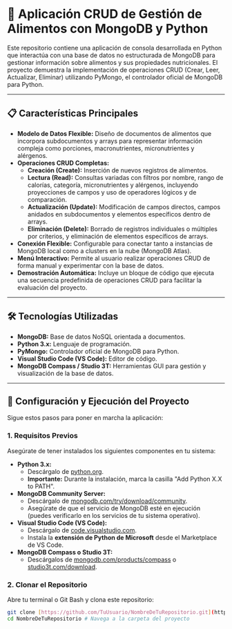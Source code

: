 # 🍔 Aplicación CRUD de Gestión de Alimentos con MongoDB y Python

Este repositorio contiene una aplicación de consola desarrollada en Python que interactúa con una base de datos no estructurada de MongoDB para gestionar información sobre alimentos y sus propiedades nutricionales. El proyecto demuestra la implementación de operaciones CRUD (Crear, Leer, Actualizar, Eliminar) utilizando PyMongo, el controlador oficial de MongoDB para Python.

---

## 📋 Características Principales

* **Modelo de Datos Flexible:** Diseño de documentos de alimentos que incorpora subdocumentos y arrays para representar información compleja como porciones, macronutrientes, micronutrientes y alérgenos.
* **Operaciones CRUD Completas:**
    * **Creación (Create):** Inserción de nuevos registros de alimentos.
    * **Lectura (Read):** Consultas variadas con filtros por nombre, rango de calorías, categoría, micronutrientes y alérgenos, incluyendo proyecciones de campos y uso de operadores lógicos y de comparación.
    * **Actualización (Update):** Modificación de campos directos, campos anidados en subdocumentos y elementos específicos dentro de arrays.
    * **Eliminación (Delete):** Borrado de registros individuales o múltiples por criterios, y eliminación de elementos específicos de arrays.
* **Conexión Flexible:** Configurable para conectar tanto a instancias de MongoDB local como a clusters en la nube (MongoDB Atlas).
* **Menú Interactivo:** Permite al usuario realizar operaciones CRUD de forma manual y experimentar con la base de datos.
* **Demostración Automática:** Incluye un bloque de código que ejecuta una secuencia predefinida de operaciones CRUD para facilitar la evaluación del proyecto.

---

## 🛠️ Tecnologías Utilizadas

* **MongoDB:** Base de datos NoSQL orientada a documentos.
* **Python 3.x:** Lenguaje de programación.
* **PyMongo:** Controlador oficial de MongoDB para Python.
* **Visual Studio Code (VS Code):** Editor de código.
* **MongoDB Compass / Studio 3T:** Herramientas GUI para gestión y visualización de la base de datos.

---

## 🚀 Configuración y Ejecución del Proyecto

Sigue estos pasos para poner en marcha la aplicación:

### 1. Requisitos Previos

Asegúrate de tener instalados los siguientes componentes en tu sistema:

* **Python 3.x:**
    * Descárgalo de [python.org](https://www.python.org/downloads/).
    * **Importante:** Durante la instalación, marca la casilla "Add Python X.X to PATH".
* **MongoDB Community Server:**
    * Descárgalo de [mongodb.com/try/download/community](https://www.mongodb.com/try/download/community).
    * Asegúrate de que el servicio de MongoDB esté en ejecución (puedes verificarlo en los servicios de tu sistema operativo).
* **Visual Studio Code (VS Code):**
    * Descárgalo de [code.visualstudio.com](https://code.visualstudio.com/).
    * Instala la **extensión de Python de Microsoft** desde el Marketplace de VS Code.
* **MongoDB Compass o Studio 3T:**
    * Descárgalos de [mongodb.com/products/compass](https://www.mongodb.com/products/compass) o [studio3t.com/download](https://studio3t.com/download/).

### 2. Clonar el Repositorio

Abre tu terminal o Git Bash y clona este repositorio:

```bash
git clone [https://github.com/TuUsuario/NombreDeTuRepositorio.git](https://github.com/TuUsuario/NombreDeTuRepositorio.git)
cd NombreDeTuRepositorio # Navega a la carpeta del proyecto
